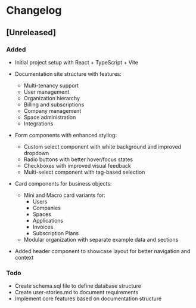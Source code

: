 # Changelog

## [Unreleased]

### Added
- Initial project setup with React + TypeScript + Vite
- Documentation site structure with features:
  - Multi-tenancy support
  - User management
  - Organization hierarchy
  - Billing and subscriptions
  - Company management
  - Space administration
  - Integrations
- Form components with enhanced styling:
  - Custom select component with white background and improved dropdown
  - Radio buttons with better hover/focus states
  - Checkboxes with improved visual feedback
  - Multi-select component with tag-based selection
- Card components for business objects:
  - Mini and Macro card variants for:
    - Users
    - Companies
    - Spaces
    - Applications
    - Invoices
    - Subscription Plans
  - Modular organization with separate example data and sections

- Added header component to showcase layout for better navigation and context
### Todo
- Create schema.sql file to define database structure
- Create user-stories.md to document requirements
- Implement core features based on documentation structure